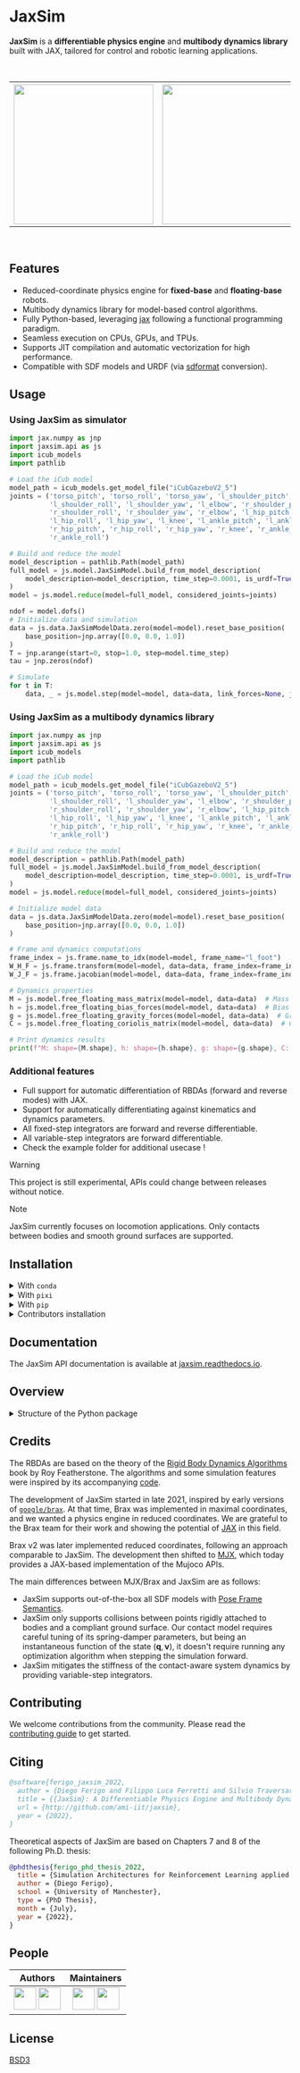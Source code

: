# JaxSim

**JaxSim** is a **differentiable physics engine** and **multibody dynamics library** built with JAX, tailored for control and robotic learning applications.

<div align="center">
<br/>
<table>
  <tr>
    <th><img src="https://github.com/user-attachments/assets/115b1c1c-6ae5-4c59-92e0-1be13ba954db" width="250"></th>
    <th><img src="https://github.com/user-attachments/assets/f9661fae-9a85-41dd-9a58-218758ec8c9c" width="250"></th>
    <th><img src="https://github.com/user-attachments/assets/ae8adadf-3bca-47b8-97ca-3a9273633d60" width="250"></th>
  </tr>
</table>
<br/>
</div>

## Features
- Reduced-coordinate physics engine for **fixed-base** and **floating-base** robots.
- Multibody dynamics library for model-based control algorithms.
- Fully Python-based, leveraging [jax][jax] following a functional programming paradigm.
- Seamless execution on CPUs, GPUs, and TPUs.
- Supports JIT compilation and automatic vectorization for high performance.
- Compatible with SDF models and URDF (via [sdformat][sdformat] conversion).

## Usage

### Using JaxSim as simulator


```python
import jax.numpy as jnp
import jaxsim.api as js
import icub_models
import pathlib

# Load the iCub model
model_path = icub_models.get_model_file("iCubGazeboV2_5")
joints = ('torso_pitch', 'torso_roll', 'torso_yaw', 'l_shoulder_pitch',
          'l_shoulder_roll', 'l_shoulder_yaw', 'l_elbow', 'r_shoulder_pitch',
          'r_shoulder_roll', 'r_shoulder_yaw', 'r_elbow', 'l_hip_pitch',
          'l_hip_roll', 'l_hip_yaw', 'l_knee', 'l_ankle_pitch', 'l_ankle_roll',
          'r_hip_pitch', 'r_hip_roll', 'r_hip_yaw', 'r_knee', 'r_ankle_pitch',
          'r_ankle_roll')

# Build and reduce the model
model_description = pathlib.Path(model_path)
full_model = js.model.JaxSimModel.build_from_model_description(
    model_description=model_description, time_step=0.0001, is_urdf=True
)
model = js.model.reduce(model=full_model, considered_joints=joints)

ndof = model.dofs()
# Initialize data and simulation
data = js.data.JaxSimModelData.zero(model=model).reset_base_position(
    base_position=jnp.array([0.0, 0.0, 1.0])
)
T = jnp.arange(start=0, stop=1.0, step=model.time_step)
tau = jnp.zeros(ndof)

# Simulate
for t in T:
    data, _ = js.model.step(model=model, data=data, link_forces=None, joint_force_references=tau)

```

### Using JaxSim as a multibody dynamics library
``` python
import jax.numpy as jnp
import jaxsim.api as js
import icub_models
import pathlib

# Load the iCub model
model_path = icub_models.get_model_file("iCubGazeboV2_5")
joints = ('torso_pitch', 'torso_roll', 'torso_yaw', 'l_shoulder_pitch',
          'l_shoulder_roll', 'l_shoulder_yaw', 'l_elbow', 'r_shoulder_pitch',
          'r_shoulder_roll', 'r_shoulder_yaw', 'r_elbow', 'l_hip_pitch',
          'l_hip_roll', 'l_hip_yaw', 'l_knee', 'l_ankle_pitch', 'l_ankle_roll',
          'r_hip_pitch', 'r_hip_roll', 'r_hip_yaw', 'r_knee', 'r_ankle_pitch',
          'r_ankle_roll')

# Build and reduce the model
model_description = pathlib.Path(model_path)
full_model = js.model.JaxSimModel.build_from_model_description(
    model_description=model_description, time_step=0.0001, is_urdf=True
)
model = js.model.reduce(model=full_model, considered_joints=joints)

# Initialize model data
data = js.data.JaxSimModelData.zero(model=model).reset_base_position(
    base_position=jnp.array([0.0, 0.0, 1.0])
)

# Frame and dynamics computations
frame_index = js.frame.name_to_idx(model=model, frame_name="l_foot")
W_H_F = js.frame.transform(model=model, data=data, frame_index=frame_index)  # Frame transformation
W_J_F = js.frame.jacobian(model=model, data=data, frame_index=frame_index)  # Frame Jacobian

# Dynamics properties
M = js.model.free_floating_mass_matrix(model=model, data=data)  # Mass matrix
h = js.model.free_floating_bias_forces(model=model, data=data)  # Bias forces
g = js.model.free_floating_gravity_forces(model=model, data=data)  # Gravity forces
C = js.model.free_floating_coriolis_matrix(model=model, data=data)  # Coriolis matrix

# Print dynamics results
print(f"M: shape={M.shape}, h: shape={h.shape}, g: shape={g.shape}, C: shape={C.shape}")

```
### Additional features

- Full support for automatic differentiation of RBDAs (forward and reverse modes) with JAX.
- Support for automatically differentiating against kinematics and dynamics parameters.
- All fixed-step integrators are forward and reverse differentiable.
- All variable-step integrators are forward differentiable.
- Check the example folder for additional usecase !

[jax]: https://github.com/google/jax/
[sdformat]: https://github.com/gazebosim/sdformat
[notation]: https://research.tue.nl/en/publications/multibody-dynamics-notation-version-2
[passive_viewer_mujoco]: https://mujoco.readthedocs.io/en/stable/python.html#passive-viewer

> [!WARNING]
> This project is still experimental, APIs could change between releases without notice.

> [!NOTE]
> JaxSim currently focuses on locomotion applications.
> Only contacts between bodies and smooth ground surfaces are supported.

## Installation

<details>
<summary>With <code>conda</code></summary>

You can install the project using [`conda`][conda] as follows:

```bash
conda install jaxsim -c conda-forge
```

You can enforce GPU support, if needed, by also specifying `"jaxlib = * = *cuda*"`.

</details>

<details>
<summary>With <code>pixi</code></summary>

> [!NOTE]
> The minimum version of `pixi` required is `0.39.0`.

You can install the default dependencies of the project using [`pixi`][pixi] as follows:

```bash
pixi install
```

See `pixi task list` for a list of available tasks.

</details>

<details>
<summary>With <code>pip</code></summary>

You can install the project using [`pypa/pip`][pip], preferably in a [virtual environment][venv], as follows:

```bash
pip install jaxsim
```

Check [`pyproject.toml`](pyproject.toml) for the complete list of optional dependencies.
You can obtain a full installation using `jaxsim[all]`.

If you need GPU support, follow the official [installation instructions][jax_gpu] of JAX.

</details>

<details>
<summary>Contributors installation</summary>

If you want to contribute to the project, we recommend creating the following `jaxsim` conda environment first:

```bash
conda env create -f environment.yml
```

Then, activate the environment and install the project in editable mode:

```bash
conda activate jaxsim
pip install --no-deps -e .
```

</details>

[conda]: https://anaconda.org/
[pip]: https://github.com/pypa/pip/
[pixi]: https://pixi.sh/
[venv]: https://docs.python.org/3/tutorial/venv.html
[jax_gpu]: https://github.com/google/jax/#installation

## Documentation

The JaxSim API documentation is available at [jaxsim.readthedocs.io][readthedocs].

[readthedocs]: https://jaxsim.readthedocs.io/


## Overview

<details>
<summary>Structure of the Python package</summary>

```
# tree -L 2 -I "__pycache__" -I "__init__*" -I "__main__*" src/jaxsim

src/jaxsim
|-- api..........................# Package containing the main functional APIs.
|   |-- com.py...................# |-- APIs for computing quantities related to the center of mass.
|   |-- common.py................# |-- Common utilities used in the current package.
|   |-- contact.py...............# |-- APIs for computing quantities related to the collidable points.
|   |-- data.py..................# |-- Class storing the data of a simulated model.
|   |-- frame.py.................# |-- APIs for computing quantities related to additional frames.
|   |-- joint.py.................# |-- APIs for computing quantities related to the joints.
|   |-- kin_dyn_parameters.py....# |-- Class storing kinematic and dynamic parameters of a model.
|   |-- link.py..................# |-- APIs for computing quantities related to the links.
|   |-- model.py.................# |-- Class defining a simulated model and APIs for computing related quantities.
|   |-- ode.py...................# |-- APIs for computing quantities related to the system dynamics.
|   |-- ode_data.py..............# |-- Set of classes to store the data of the system dynamics.
|   `-- references.py............# `-- Helper class to create references (link forces and joint torques).
|-- exceptions.py................# Module containing functions to raise exceptions from JIT-compiled functions.
|-- integrators..................# Package containing the integrators used to simulate the system dynamics.
|   |-- common.py................# |-- Common utilities used in the current package.
|   |-- fixed_step.py............# |-- Fixed-step integrators (explicit Runge-Kutta schemes).
|   `-- variable_step.py.........# `-- Variable-step integrators (embedded Runge-Kutta schemes).
|-- logging.py...................# Module containing logging utilities.
|-- math.........................# Package containing mathematical utilities.
|   |-- adjoint.py...............# |-- APIs for creating and manipulating 6D transformations.
|   |-- cross.py.................# |-- APIs for computing cross products of 6D quantities.
|   |-- inertia.py...............# |-- APIs for creating and manipulating 6D inertia matrices.
|   |-- joint_model.py...........# |-- APIs defining the supported joint model and the corresponding transformations.
|   |-- quaternion.py............# |-- APIs for creating and manipulating quaternions.
|   |-- rotation.py..............# |-- APIs for creating and manipulating rotation matrices.
|   |-- skew.py..................# |-- APIs for creating and manipulating skew-symmetric matrices.
|   `-- transform.py.............# `-- APIs for creating and manipulating homogeneous transformations.
|-- mujoco.......................# Package containing utilities to interact with the Mujoco passive viewer.
|   |-- loaders.py...............# |-- Utilities for converting JaxSim models to Mujoco models.
|   |-- model.py.................# |-- Class providing high-level methods to compute quantities using Mujoco.
|   `-- visualizer.py............# `-- Class that simplifies opening the passive viewer and recording videos.
|-- parsers......................# Package containing utilities to parse model descriptions (SDF and URDF models).
|   |-- descriptions/............# |-- Package containing the intermediate representation of a model description.
|   |-- kinematic_graph.py.......# |-- Definition of the kinematic graph associated with a parsed model description.
|   `-- rod/.....................# `-- Package to create the intermediate representation from model descriptions using ROD.
|-- rbda.........................# Package containing the low-level rigid body dynamics algorithms.
|   |-- aba.py...................# |-- The Articulated Body Algorithm.
|   |-- collidable_points.py.....# |-- Kinematics of collidable points.
|   |-- contacts/................# |-- Package containing the supported contact models.
|   |-- crba.py..................# |-- The Composite Rigid Body Algorithm.
|   |-- forward_kinematics.py....# |-- Forward kinematics of the model.
|   |-- jacobian.py..............# |-- Full Jacobian and full Jacobian derivative.
|   |-- rnea.py..................# |-- The Recursive Newton-Euler Algorithm.
|   `-- utils.py.................# `-- Common utilities used in the current package.
|-- terrain......................# Package containing resources to specify the terrain.
|   `-- terrain.py...............# `-- Classes defining the supported terrains.
|-- typing.py....................# Module containing type hints.
`-- utils........................# Package of common utilities.
    |-- jaxsim_dataclass.py......# |-- Utilities to operate on pytree dataclasses.
    |-- tracing.py...............# |-- Utilities to use when JAX is tracing functions.
    `-- wrappers.py..............# `-- Utilities to wrap objects for specific use cases on pytree dataclass attributes.
```

</details>

## Credits

The RBDAs are based on the theory of the [Rigid Body Dynamics Algorithms][RBDA]
book by Roy Featherstone.
The algorithms and some simulation features were inspired by its accompanying [code][spatial_v2].

[RBDA]: https://link.springer.com/book/10.1007/978-1-4899-7560-7
[spatial_v2]: http://royfeatherstone.org/spatial/index.html#spatial-software

The development of JaxSim started in late 2021, inspired by early versions of [`google/brax`][brax].
At that time, Brax was implemented in maximal coordinates, and we wanted a physics engine in reduced coordinates.
We are grateful to the Brax team for their work and showing the potential of [JAX][jax] in this field.

Brax v2 was later implemented reduced coordinates, following an approach comparable to JaxSim.
The development then shifted to [MJX][mjx], which today provides a JAX-based implementation of the Mujoco APIs.

The main differences between MJX/Brax and JaxSim are as follows:

- JaxSim supports out-of-the-box all SDF models with [Pose Frame Semantics][PFS].
- JaxSim only supports collisions between points rigidly attached to bodies and a compliant ground surface.
  Our contact model requires careful tuning of its spring-damper parameters, but being an instantaneous
  function of the state $(\mathbf{q}, \boldsymbol{\nu})$, it doesn't require running any optimization algorithm
  when stepping the simulation forward.
- JaxSim mitigates the stiffness of the contact-aware system dynamics by providing variable-step integrators.

[brax]: https://github.com/google/brax
[mjx]: https://mujoco.readthedocs.io/en/3.0.0/mjx.html
[PFS]: http://sdformat.org/tutorials?tut=pose_frame_semantics

## Contributing

We welcome contributions from the community.
Please read the [contributing guide](./CONTRIBUTING.md) to get started.

## Citing

```bibtex
@software{ferigo_jaxsim_2022,
  author = {Diego Ferigo and Filippo Luca Ferretti and Silvio Traversaro and Daniele Pucci},
  title = {{JaxSim}: A Differentiable Physics Engine and Multibody Dynamics Library for Control and Robot Learning},
  url = {http://github.com/ami-iit/jaxsim},
  year = {2022},
}
```

Theoretical aspects of JaxSim are based on Chapters 7 and 8 of the following Ph.D. thesis:

```bibtex
@phdthesis{ferigo_phd_thesis_2022,
  title = {Simulation Architectures for Reinforcement Learning applied to Robotics},
  author = {Diego Ferigo},
  school = {University of Manchester},
  type = {PhD Thesis},
  month = {July},
  year = {2022},
}
```

## People

| Authors | Maintainers |
|:------:|:-----------:|
| [<img src="https://avatars.githubusercontent.com/u/469199?v=4" width="40">][df] [<img src="https://avatars.githubusercontent.com/u/102977828?v=4" width="40">][ff] | [<img src="https://avatars.githubusercontent.com/u/102977828?v=4" width="40">][ff] [<img src="https://avatars.githubusercontent.com/u/57228872?v=4" width="40">][ac] |

[df]: https://github.com/diegoferigo
[ff]: https://github.com/flferretti
[ac]: https://github.com/xela-95

## License

[BSD3](https://choosealicense.com/licenses/bsd-3-clause/)
